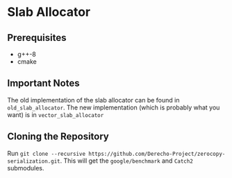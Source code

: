 # Slab Allocator

## Prerequisites
- g++-8
- cmake

## Important Notes
The old implementation of the slab allocator can be found in
`old_slab_allocator`.
The new implementation (which is probably what you want) is in
`vector_slab_allocator`

## Cloning the Repository
Run `git clone --recursive https://github.com/Derecho-Project/zerocopy-serialization.git`.
This will get the `google/benchmark` and `Catch2` submodules.
